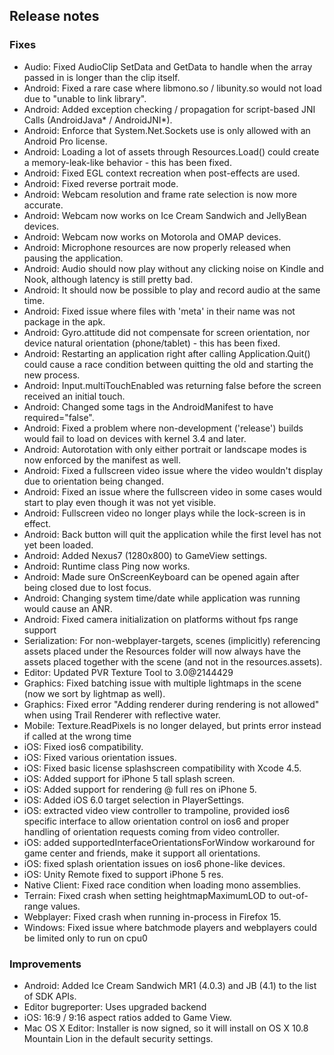 ## Release notes

### Fixes

-   Audio: Fixed AudioClip SetData and GetData to handle when the array passed in is longer than the clip itself.
-   Android: Fixed a rare case where libmono.so / libunity.so would not load due to \"unable to link library\".
-   Android: Added exception checking / propagation for script-based JNI Calls (AndroidJava\* / AndroidJNI\*).
-   Android: Enforce that System.Net.Sockets use is only allowed with an Android Pro license.
-   Android: Loading a lot of assets through Resources.Load() could create a memory-leak-like behavior - this has been fixed.
-   Android: Fixed EGL context recreation when post-effects are used.
-   Android: Fixed reverse portrait mode.
-   Android: Webcam resolution and frame rate selection is now more accurate.
-   Android: Webcam now works on Ice Cream Sandwich and JellyBean devices.
-   Android: Webcam now works on Motorola and OMAP devices.
-   Android: Microphone resources are now properly released when pausing the application.
-   Android: Audio should now play without any clicking noise on Kindle and Nook, although latency is still pretty bad.
-   Android: It should now be possible to play and record audio at the same time.
-   Android: Fixed issue where files with \'meta\' in their name was not package in the apk.
-   Android: Gyro.attitude did not compensate for screen orientation, nor device natural orientation (phone/tablet) - this has been fixed.
-   Android: Restarting an application right after calling Application.Quit() could cause a race condition between quitting the old and starting the new process.
-   Android: Input.multiTouchEnabled was returning false before the screen received an initial touch.
-   Android: Changed some tags in the AndroidManifest to have required=\"false\".
-   Android: Fixed a problem where non-development (\'release\') builds would fail to load on devices with kernel 3.4 and later.
-   Android: Autorotation with only either portrait or landscape modes is now enforced by the manifest as well.
-   Android: Fixed a fullscreen video issue where the video wouldn\'t display due to orientation being changed.
-   Android: Fixed an issue where the fullscreen video in some cases would start to play even though it was not yet visible.
-   Android: Fullscreen video no longer plays while the lock-screen is in effect.
-   Android: Back button will quit the application while the first level has not yet been loaded.
-   Android: Added Nexus7 (1280x800) to GameView settings.
-   Android: Runtime class Ping now works.
-   Android: Made sure OnScreenKeyboard can be opened again after being closed due to lost focus.
-   Android: Changing system time/date while application was running would cause an ANR.
-   Android: Fixed camera initialization on platforms without fps range support
-   Serialization: For non-webplayer-targets, scenes (implicitly) referencing assets placed under the Resources folder will now always have the assets placed together with the scene (and not in the resources.assets).
-   Editor: Updated PVR Texture Tool to 3.0@2144429
-   Graphics: Fixed batching issue with multiple lightmaps in the scene (now we sort by lightmap as well).
-   Graphics: Fixed error \"Adding renderer during rendering is not allowed\" when using Trail Renderer with reflective water.
-   Mobile: Texture.ReadPixels is no longer delayed, but prints error instead if called at the wrong time
-   iOS: Fixed ios6 compatibility.
-   iOS: Fixed various orientation issues.
-   iOS: Fixed basic license splashscreen compatibility with Xcode 4.5.
-   iOS: Added support for iPhone 5 tall splash screen.
-   iOS: Added support for rendering @ full res on iPhone 5.
-   iOS: Added iOS 6.0 target selection in PlayerSettings.
-   iOS: extracted video view controller to trampoline, provided ios6 specific interface to allow orientation control on ios6 and proper handling of orientation requests coming from video controller.
-   iOS: added supportedInterfaceOrientationsForWindow workaround for game center and friends, make it support all orientations.
-   iOS: fixed splash orientation issues on ios6 phone-like devices.
-   iOS: Unity Remote fixed to support iPhone 5 res.
-   Native Client: Fixed race condition when loading mono assemblies.
-   Terrain: Fixed crash when setting heightmapMaximumLOD to out-of-range values.
-   Webplayer: Fixed crash when running in-process in Firefox 15.
-   Windows: Fixed issue where batchmode players and webplayers could be limited only to run on cpu0

### Improvements

-   Android: Added Ice Cream Sandwich MR1 (4.0.3) and JB (4.1) to the list of SDK APIs.
-   Editor bugreporter: Uses upgraded backend
-   iOS: 16:9 / 9:16 aspect ratios added to Game View.
-   Mac OS X Editor: Installer is now signed, so it will install on OS X 10.8 Mountain Lion in the default security settings.
